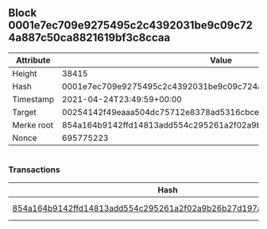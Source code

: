 ## Block 0001e7ec709e9275495c2c4392031be9c09c724a887c50ca8821619bf3c8ccaa

Attribute | Value
--- | ---
Height | 38415
Hash | 0001e7ec709e9275495c2c4392031be9c09c724a887c50ca8821619bf3c8ccaa
Timestamp | 2021-04-24T23:49:59+00:00
Target | 00254142f49eaaa504dc75712e8378ad5316cbcead634704b3734b6271167cc4
Merke root | 854a164b9142ffd14813add554c295261a2f02a9b26b27d197a3077d25ff6a50
Nonce | 695775223

```

```

### Transactions

Hash | Amount
--- | ---
[854a164b9142ffd14813add554c295261a2f02a9b26b27d197a3077d25ff6a50](854a164b9142ffd14813add554c295261a2f02a9b26b27d197a3077d25ff6a50.md) | 10.00000000 SKEPTI 
